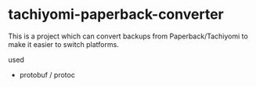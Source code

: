 # tachiyomi-paperback-converter

This is a project which can convert backups from Paperback/Tachiyomi to make it  easier to switch platforms.

used

- protobuf / protoc
